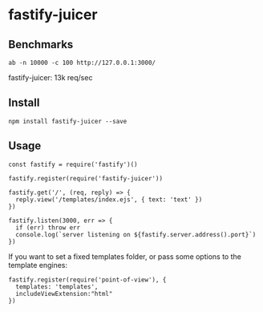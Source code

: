 #  fastify-juicer

##  Benchmarks

```
ab -n 10000 -c 100 http://127.0.0.1:3000/
```

fastify-juicer: 13k req/sec

##  Install


```
npm install fastify-juicer --save

```

##  Usage

```
const fastify = require('fastify')()

fastify.register(require('fastify-juicer'))

fastify.get('/', (req, reply) => {
  reply.view('/templates/index.ejs', { text: 'text' })
})

fastify.listen(3000, err => {
  if (err) throw err
  console.log(`server listening on ${fastify.server.address().port}`)
})
```

If you want to set a fixed templates folder, or pass some options to the template engines:

```
fastify.register(require('point-of-view'), {
  templates: 'templates',
  includeViewExtension:"html"
})

```